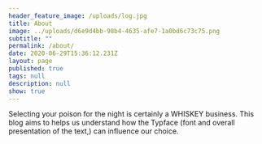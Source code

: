 ```yaml
---
header_feature_image: /uploads/log.jpg
title: About
image: ../uploads/d6e9d4bb-98b4-4635-afe7-1a0bd6c73c75.png
subtitle: ""
permalink: /about/
date: 2020-06-29T15:36:12.231Z
layout: page
published: true
tags: null
description: null
show: true
---
```

Selecting your poison for the night is certainly a WHISKEY business. This blog aims to helps us understand how the Typface (font and overall presentation of the text,) can influence our choice.